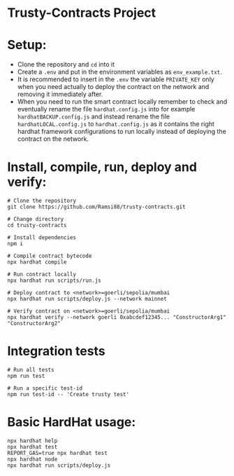 # Trusty-Contracts Project

# Setup:
- Clone the repository and `cd` into it
- Create a `.env` and put in the environment variables as `env_example.txt`.
- It is recommended to insert in the `.env` the variable `PRIVATE_KEY` only when you need actually to deploy the contract on the network and removing it immediately after.
- When you need to run the smart contract locally remember to check and eventually rename the file `hardhat.config.js` into for example `hardhatBACKUP.config.js` and instead rename the file `hardhatLOCAL.config.js` to `hardhat.config.js` as it contains the right hardhat framework configurations to run locally instead of deploying the contract on the network.

# Install, compile, run, deploy and verify:
```shell
# Clone the repository
git clone https://github.com/Ramsi88/trusty-contracts.git

# Change directory
cd trusty-contracts

# Install dependencies
npm i

# Compile contract bytecode
npx hardhat compile

# Run contract locally
npx hardhat run scripts/run.js

# Deploy contract to <network>=goerli/sepolia/mumbai
npx hardhat run scripts/deploy.js --network mainnet 

# Verify contract on <network>=goerli/sepolia/mumbai
npx hardhat verify --network goerli 0xabcdef12345... "ConstructorArg1" "ConstructorArg2" 
```

# Integration tests
```shell
# Run all tests
npm run test

# Run a specific test-id
npm run test-id -- 'Create trusty test'
```

# Basic HardHat usage:
```shell
npx hardhat help
npx hardhat test
REPORT_GAS=true npx hardhat test
npx hardhat node
npx hardhat run scripts/deploy.js
```
